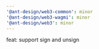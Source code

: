 ```yaml
---
'@ant-design/web3-common': minor
'@ant-design/web3-wagmi': minor
'@ant-design/web3': minor
---
```


feat: support sign and unsign
